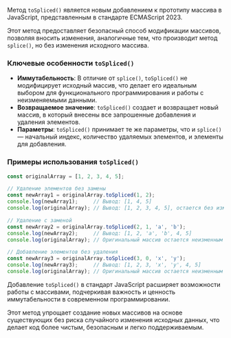 Метод `toSpliced()` является новым добавлением к прототипу массива в JavaScript, представленным в стандарте ECMAScript 2023. 

Этот метод предоставляет безопасный способ модификации массивов, позволяя вносить изменения, аналогичные тем, что производит метод `splice()`, но без изменения исходного массива.

### Ключевые особенности `toSpliced()`

* **Иммутабельность**: В отличие от `splice()`, `toSpliced()` не модифицирует исходный массив, что делает его идеальным выбором для функционального программирования и работы с неизменяемыми данными.
* **Возвращаемое значение**: `toSpliced()` создает и возвращает новый массив, в который внесены все запрошенные добавления и удаления элементов.
* **Параметры**: `toSpliced()` принимает те же параметры, что и `splice()` — начальный индекс, количество удаляемых элементов, и элементы для добавления.


### Примеры использования `toSpliced()`

```javascript
const originalArray = [1, 2, 3, 4, 5];

// Удаление элементов без замены
const newArray1 = originalArray.toSpliced(1, 2);
console.log(newArray1);     // Вывод: [1, 4, 5]
console.log(originalArray); // Вывод: [1, 2, 3, 4, 5], остается без изменений

// Удаление с заменой
const newArray2 = originalArray.toSpliced(2, 1, 'a', 'b');
console.log(newArray2);     // Вывод: [1, 2, 'a', 'b', 4, 5]
console.log(originalArray); // Оригинальный массив остается неизменным

// Добавление элементов без удаления
const newArray3 = originalArray.toSpliced(3, 0, 'x', 'y');
console.log(newArray3);     // Вывод: [1, 2, 3, 'x', 'y', 4, 5]
console.log(originalArray); // Оригинальный массив остается неизменным
```


Добавление `toSpliced()` в стандарт JavaScript расширяет возможности работы с массивами, подчеркивая важность и ценность иммутабельности в современном программировании. 

Этот метод упрощает создание новых массивов на основе существующих без риска случайного изменения исходных данных, что делает код более чистым, безопасным и легко поддерживаемым.